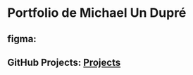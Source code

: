 # Portfolio de Michael Un Dupré
## figma:
## GitHub Projects: [Projects](hhttps://github.com/users/MichaelU-D/projects/1)
